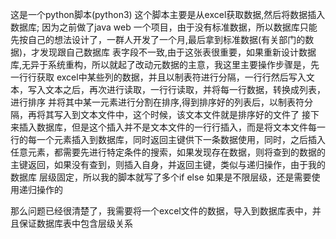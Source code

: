 这是一个python脚本(python3)
这个脚本主要是从excel获取数据,然后将数据插入数据库;
因为之前做了java web 一个项目，由于没有标准数据，所以数据库只能先按自己的想法设计了，一群人开发了一个月,最后拿到标准数据(有关部门的数据)，才发现跟自己数据库
表字段不一致,由于这张表很重要，如果重新设计数据库,无异于系统重构，所以就起了改动元数据的主意，我这里主要操作步骤是，先一行行获取
excel中某些列的数据，并且以制表符进行分隔，一行行然后写入文本，写入文本之后，再次进行读取，一行行读取，并将每一行数据，转换成列表，进行排序
并将其中某一元素进行分割在排序,得到排序好的列表后，以制表符分隔，再将其写入到文本文件中，这个时候，该文本文件就是排序好的文件了
接下来插入数据库，但是这个插入并不是文本文件的一行行插入，而是将文本文件每一行的每一个元素插入到数据库，同时返回主键供下一条数据使用，同时，之后插入
任意元素，都需要先进行特定条件的搜索，如果发现存在数据，则将查到的数据的主键返回，如果没有查到，则插入自身，并返回主键，类似与递归操作，由于我的数据库
层级固定，所以我的脚本就写了多个if else 如果是不限层级，还是需要使用递归操作的

那么问题已经很清楚了，我需要将一个excel文件的数据，导入到数据库表中，并且保证数据库表中包含层级关系
